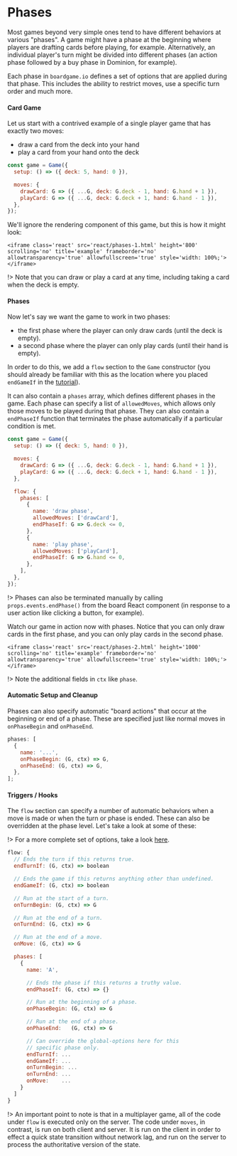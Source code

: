# Phases

Most games beyond very simple ones tend to have different
behaviors at various "phases". A game might have a phase
at the beginning where players are drafting cards before
playing, for example. Alternatively, an individual player's turn
might be divided into different phases (an action phase followed by
a buy phase in Dominion, for example).

Each phase in `boardgame.io` defines a set of options
that are applied during that phase. This includes the
ability to restrict moves, use a specific turn order and much more.

#### Card Game

Let us start with a contrived example of a single player
game that has exactly two moves:

- draw a card from the deck into your hand
- play a card from your hand onto the deck

```js
const game = Game({
  setup: () => ({ deck: 5, hand: 0 }),

  moves: {
    drawCard: G => ({ ...G, deck: G.deck - 1, hand: G.hand + 1 }),
    playCard: G => ({ ...G, deck: G.deck + 1, hand: G.hand - 1 }),
  },
});
```

We'll ignore the rendering component of this game, but this is how it might look:

```react
<iframe class='react' src='react/phases-1.html' height='800' scrolling='no' title='example' frameborder='no' allowtransparency='true' allowfullscreen='true' style='width: 100%;'></iframe>
```

!> Note that you can draw or play a card at any time, including taking a card when the deck is empty.

#### Phases

Now let's say we want the game to work in two phases:

- the first phase where the player can only draw cards (until the deck is empty).
- a second phase where the player can only play cards (until their hand is empty).

In order to do this, we add a `flow` section to the `Game`
constructor (you should already be familiar with this as the location
where you placed `endGameIf` in the
[tutorial](#/tutorial?id=add-victory-condition)).

It can also contain a `phases` array, which defines different
phases in the game. Each phase can specify a list of `allowedMoves`,
which allows only those moves to be played during that phase.
They can also contain a `endPhaseIf` function that terminates
the phase automatically if a particular condition is met.

```js
const game = Game({
  setup: () => ({ deck: 5, hand: 0 }),

  moves: {
    drawCard: G => ({ ...G, deck: G.deck - 1, hand: G.hand + 1 }),
    playCard: G => ({ ...G, deck: G.deck + 1, hand: G.hand - 1 }),
  },

  flow: {
    phases: [
      {
        name: 'draw phase',
        allowedMoves: ['drawCard'],
        endPhaseIf: G => G.deck <= 0,
      },
      {
        name: 'play phase',
        allowedMoves: ['playCard'],
        endPhaseIf: G => G.hand <= 0,
      },
    ],
  },
});
```

!> Phases can also be terminated manually by calling `props.events.endPhase()` from the
board React component (in response to a user action like clicking a button, for example).

Watch our game in action now with phases. Notice that you can only draw cards in the first
phase, and you can only play cards in the second phase.

```react
<iframe class='react' src='react/phases-2.html' height='1000' scrolling='no' title='example' frameborder='no' allowtransparency='true' allowfullscreen='true' style='width: 100%;'></iframe>
```

!> Note the additional fields in `ctx` like `phase`.

#### Automatic Setup and Cleanup

Phases can also specify automatic "board actions" that occur at the beginning or
end of a phase. These are specified just like normal moves in `onPhaseBegin` and
`onPhaseEnd`.

```js
phases: [
  {
    name: '...',
    onPhaseBegin: (G, ctx) => G,
    onPhaseEnd: (G, ctx) => G,
  },
];
```

#### Triggers / Hooks

The `flow` section can specify a number of automatic behaviors when a move is made
or when the turn or phase is ended. These can also be overridden at the phase level.
Let's take a look at some of these:

!> For a more complete set of options, take a look
[here](https://github.com/google/boardgame.io/blob/master/src/core/flow.js#L139).

```js
flow: {
  // Ends the turn if this returns true.
  endTurnIf: (G, ctx) => boolean

  // Ends the game if this returns anything other than undefined.
  endGameIf: (G, ctx) => boolean

  // Run at the start of a turn.
  onTurnBegin: (G, ctx) => G

  // Run at the end of a turn.
  onTurnEnd: (G, ctx) => G

  // Run at the end of a move.
  onMove: (G, ctx) => G

  phases: [
    {
      name: 'A',

      // Ends the phase if this returns a truthy value.
      endPhaseIf: (G, ctx) => {}

      // Run at the beginning of a phase.
      onPhaseBegin: (G, ctx) => G

      // Run at the end of a phase.
      onPhaseEnd:   (G, ctx) => G

      // Can override the global-options here for this
      // specific phase only.
      endTurnIf: ...
      endGameIf: ...
      onTurnBegin: ...
      onTurnEnd: ...
      onMove:    ...
    }
  ]
}
```

!> An important point to note is that in a multiplayer game, all of the code under
`flow` is executed only on the server. The code under `moves`, in contrast, is
run on both client and server. It is run on the client in order to effect a
quick state transition without network lag, and run on the server to process
the authoritative version of the state.
